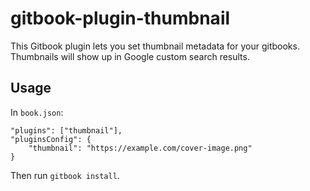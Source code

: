 # gitbook-plugin-thumbnail

This Gitbook plugin lets you set thumbnail metadata for your gitbooks. Thumbnails will show up in Google custom search results.

## Usage

In `book.json`:

```
"plugins": ["thumbnail"],
"pluginsConfig": {
    "thumbnail": "https://example.com/cover-image.png"
}
```

Then run `gitbook install`.
